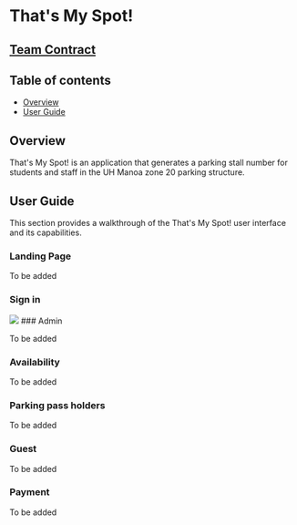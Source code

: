 # That's My Spot!

## <a href="https://docs.google.com/document/d/1dI2cp2C39PllNA3GIXgPYNJfcSU4MNTPIEO2m2xUdVg/edit?usp=sharing">Team Contract</a>

## Table of contents

* [Overview](#overview)
* [User Guide](#user-guide)

## Overview
That's My Spot! is an application that generates a parking stall number for students and staff in the UH Manoa zone 20 parking structure.

## User Guide

This section provides a walkthrough of the That's My Spot! user interface and its capabilities.

### Landing Page

To be added

### Sign in

<img src="https://raw.githubusercontent.com/thats-my-spot/source/issue-07/images/register.png?token=GHSAT0AAAAAAB25FCKOEF7IONXTPSNPRAHIY3MVZIA">
### Admin

To be added

### Availability

To be added

### Parking pass holders

To be added

### Guest

To be added

### Payment

To be added
